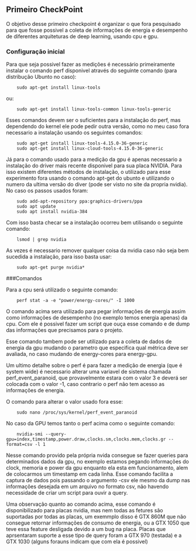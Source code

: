 ## Primeiro CheckPoint

O objetivo desse primeiro checkpoint é organizar o que fora pesquisado para que fosse possivel a coleta de informações de energia e desempenho de diferentes arquiteturas de deep learning, usando cpu e gpu.

### Configuração inicial

Para que seja possivel fazer as medições é necessário primeiramente instalar o comando perf disponivel através do seguinte comando (para distribução Ubunto no caso):

        sudo apt-get install linux-tools

ou:

        sudo apt-get install linux-tools-common linux-tools-generic

Esses comandos devem ser o suficientes para a instalação do perf, mas dependendo do kernel ele pode pedir outra versão, como no meu caso fora necessario a instalação usando os seguintes comandos:

        sudo apt-get install linux-tools-4.15.0-36-generic
        sudo apt-get install linux-cloud-tools-4.15.0-36-generic

Já para o comando usado para a medição da gpu é apenas necessario a instalação do driver mais recente disponivel para sua placa NVIDIA. Para isso existem diferentes métodos de instalação, o utilizado para esse experimento fora usando o comando apt-get do ubunto e utilizando o numero da ultima versão do diver (pode ser visto no site da propria nvidia). No caso os passos usados foram:

        sudo add-apt-repository ppa:graphics-drivers/ppa
        sudo apt update
        sudo apt install nvidia-384

Com isso basta checar se a instalação ocorreu bem utilisando o seguinte comando:

        lsmod | grep nvidia

As vezes é necessario remover qualquer coisa da nvidia caso não seja bem sucedida a instalação, para isso basta usar:

        sudo apt-get purge nvidia*

###Comandos

Para a cpu será utilizado o seguinte comando:

		perf stat -a -e "power/energy-cores/" -I 1000

O comando acima sera utilizado para pegar informações de energia assim como informações de desempenho (no exemplo temos energia apenas) da cpu. Com ele é possivel fazer um script que ouça esse comando e de dump das informações que precisamos para o projeto.

Esse comando tambem pode ser utilizado para a coleta de dados de energia da gpu mudando o parametro que especifica qual métrica deve ser avaliada, no caso mudando de energy-cores para energy-gpu.

Um ultimo detalhe sobre o perf é para fazer a medição de energia (que é system wide) é necessario alterar uma variavel de sistema chamada perf_event_paranoid, que provavelmente estara com o valor 3 e deverá ser colocada com o valor -1, caso contrario o perf não tem acesso as informações de energia. 

O comando para alterar o valor usado fora esse:

        sudo nano /proc/sys/kernel/perf_event_paranoid

No caso da GPU temos tanto o perf acima como o seguinte comando:

		nvidia-smi --query-gpu=index,timestamp,power.draw,clocks.sm,clocks.mem,clocks.gr --format=csv -l 1

Nesse comando provido pela própria nvida consegue se fazer queries para determinados dados da gpu, no exemplo estamos pegando informações do clock, memoria e power da gpu enquanto ela esta em funcionamento, alem de colocarmos um timestamp em cada linha. Esse comando facilita a captura de dados pois passando o argumento -csv ele mesmo da dump nas informações desejada em um arquivo no formato csv, não havendo necessidade de criar um script para ouvir a query.

Uma observação quanto ao comando acima, esse comando é disponibilizado para placas nvidia, mas nem todas as fetures são suportadas por todas as placas, um exemmplo disso é GTX 860M que não consegue retornar informações de consumo de energia, ou a GTX 1050 que teve essa feature desligada devido a um bug na placa. Placas que aprsentaram suporte a esse tipo de query foram a GTX 970 (testada) e a GTX 1030 (alguns forauns indicam que com ela é possivel)